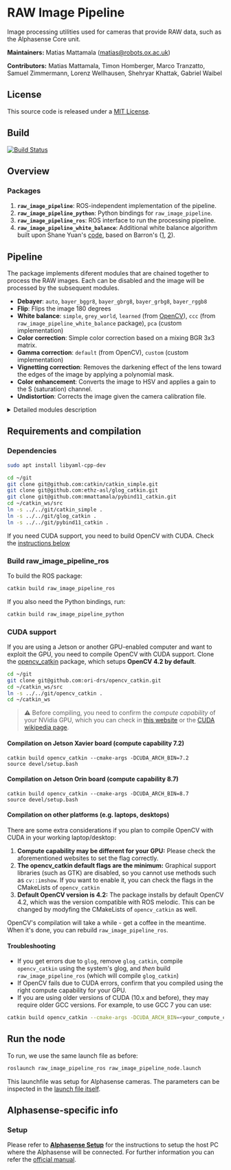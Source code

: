 # RAW Image Pipeline

Image processing utilities used for cameras that provide RAW data, such as the Alphasense Core unit.


**Maintainers:** Matias Mattamala (matias@robots.ox.ac.uk)

**Contributors:** Matias Mattamala, Timon Homberger, Marco Tranzatto, Samuel Zimmermann, Lorenz Wellhausen, Shehryar Khattak, Gabriel Waibel



## License
This source code is released under a [MIT License](LICENSE).

## Build

[![Build Status](https://ci.leggedrobotics.com/buildStatus/icon?job=bitbucket_leggedrobotics/alphasense_rsl/master)](https://ci.leggedrobotics.com/job/bitbucket_leggedrobotics/job/alphasense_rsl/job/master/)

## Overview
### Packages
1. **`raw_image_pipeline`**: ROS-independent implementation of the pipeline.
2. **`raw_image_pipeline_python`**: Python bindings for `raw_image_pipeline`.
3. **`raw_image_pipeline_ros`**: ROS interface to run the processing pipeline.
4. **`raw_image_pipeline_white_balance`**: Additional white balance algorithm built upon Shane Yuan's [code](https://github.com/yuanxy92/AutoWhiteBalance), based on Barron's ([1](https://arxiv.org/abs/1507.00410), [2](https://arxiv.org/abs/1611.07596)).

## Pipeline

The package implements diferent modules that are chained together to process the RAW images. Each can be disabled and the image will be processed by the subsequent modules.
* **Debayer**: `auto`, `bayer_bggr8`, `bayer_gbrg8`, `bayer_grbg8`, `bayer_rggb8`
* **Flip**: Flips the image 180 degrees
* **White balance**: `simple`, `grey_world`, `learned` (from [OpenCV](https://docs.opencv.org/4.x/df/db9/namespacecv_1_1xphoto.html)), `ccc` (from `raw_image_pipeline_white_balance` package), `pca` (custom implementation)
* **Color correction**: Simple color correction based on a mixing BGR 3x3 matrix.
* **Gamma correction**: `default` (from OpenCV), `custom` (custom implementation)
* **Vignetting correction**: Removes the darkening effect of the lens toward the edges of the image by applying a polynomial mask.
* **Color enhancement**: Converts the image to HSV and applies a gain to the S (saturation) channel.
* **Undistortion**: Corrects the image given the camera calibration file.


<details>

<summary>
Detailed modules description
</summary>

### Debayer Module
This module demosaics a Bayer-encoded image into BGR values (following OpenCV's convention). It relies on OpenCV's methods for both CPU and GPU.

**Parameters**
- `debayer/enabled`: Enables the module. `True` by default
- `debayer/encoding`: Encoding of the incoming image. `auto` uses the encoding field of the ROS message
  - Values: `auto`, `bayer_bggr8`, `bayer_gbrg8`, `bayer_grbg8`, `bayer_rggb8`

### Flip
This flips the image 180 degrees. Just that.

**Parameters**
- `debayer/enabled`: Enables the module. `False` by default

### White Balance
It automatically corrects white balance using different available algorithms.

**Parameters**
- `white_balance/enabled`: Enables the module. `False` by default
- `white_balance/method`: To select the method used for automatic white balance
  - `simple`: from [OpenCV](https://docs.opencv.org/4.x/df/db9/namespacecv_1_1xphoto.html). Tends to saturate colors depending on the clipping percentile.
  - `grey_world`: from [OpenCV](https://docs.opencv.org/4.x/df/db9/namespacecv_1_1xphoto.html)
  - `learned`: from [OpenCV](https://docs.opencv.org/4.x/df/db9/namespacecv_1_1xphoto.html)
  - `ccc`: from `raw_image_pipeline_white_balance` package
  - `pca`: custom implementation
- `white_balance/clipping_percentile`: Used in `simple` method
  - Values: between 0 and 100
- `white_balance/saturation_bright_thr`: Used in `grey_world`, `learned` and `ccc` methods
  - Values: Between 1.0 and 0.0. E.g. 0.8 means that all the values above 0.8*255 (8 bit images) are discarded for white balance determination.
- `white_balance/clipping_percentile`: Used in `simple` method
  - Values: Between 1.0 and 0.0. E.g. 0.2 means that all the values below 0.2*255 (8 bit images) are discarded.
- `white_balance/temporal_consistency`: Only for `ccc`. `False` by default. It uses a Kalman filter to smooth the illuminant estimate.

### Color calibration
It applies a fixed affine transformation to each BGR pixel to mix and add a bias term to the color channels. It can be a replacement for the white balance module.

- `color_calibration/enabled`: Enables the module. `False` by default
- `color_calibration/calibration_file`: A YAML file with the color calibration matrix and bias. Example [file](raw_image_pipeline/config/alphasense_color_calib_example.yaml). This file can be obtained using a script in the `raw_image_pipeline_python` package: [`color_calibration.py`](raw_image_pipeline_python/scripts/color_calibration.py). To run it, we require a set of images capturing a calibration board ([example](raw_image_pipeline_python/config/color_calibration_checker.pdf)): a reference image `ref.png` ([example](raw_image_pipeline_python/config/color_ref.jpg)) and a collection of images from the camera to be calibrated. The usage is:

```sh
color_calibration.py [-h] -i INPUT -r REF [-o OUTPUT_PATH] [-p PREFIX] [--loss LOSS] [--compute_bias]

Performs color calibration between 2 images, using ArUco 4X4

optional arguments:
  -h, --help            show this help message and exit
  -i INPUT, --input INPUT
                        Input image (to be calibrated), or folder with reference images
  -r REF, --ref REF     Reference image to perform the calibration
  -o OUTPUT_PATH, --output_path OUTPUT_PATH
                        Output path to store the file. Default: current path
  -p PREFIX, --prefix PREFIX
                        Prefix for the calibration file. Default: none
  --loss LOSS           Loss used in the optimization. Options: 'linear', 'soft_l1', 'huber', 'cauchy', 'arctan'
  --compute_bias        If bias should be computed
```

> :warning: This feature is experimental and it is not recommended for 'serious' applications.

### Gamma correction
It applies a gamma correction to improve illumination.

**Parameters**
- `gamma_correction/enabled`: Enables the module. `False` by default
- `gamma_correction/method`: To select the method used for automatic white balance
  - `default`: correction from OpenCV (CUDA only)
  - `custom`: a custom implementation based on a look-up table.
-  `gamma_correction/k`: Gamma factor: >1 is a forward gamma correction that makes the image darker; <1 is an inverse correction that increases brightness.
### Vignetting correction
It applies a polynomial illumination compensation to overcome the barrel effect of wide-angle lenses:
`s * (r^2 * a2 + r^4 * a4)`, with `r` the distance to the image center.

**Parameters**
- `vignetting_correction/enabled`: Enables the module. `False` by default
- `vignetting_correction/scale`: s value
- `vignetting_correction/a2`: 2nd-order factor
- `vignetting_correction/a4`: 4th-order factor

> :warning: This feature is experimental and it is not recommended for 'serious' applications.

### Color enhancement
It increases the saturation of the colors by transforming the image to HSV and applying a linear gain.

**Parameters**
- `vignetting_correction/enabled`: Enables the module. `False` by default
- `vignetting_correction/saturation_gain`: A factor to increase the saturation channel of the HSV channel.


### Undistortion
It undistorts the image follow a pinhole model. It requires the intrinsic calibration from Kalibr.

- `color_calibration/enabled`: Enables the module. `False` by default
- `color_calibration/calibration_file`: Camera calibration from Kalibr, following the format of the [example file](raw_image_pipeline/config/alphasense_calib_1.6mp_example.yaml)

</details>


## Requirements and compilation
### Dependencies

```sh
sudo apt install libyaml-cpp-dev
```

```sh
cd ~/git
git clone git@github.com:catkin/catkin_simple.git
git clone git@github.com:ethz-asl/glog_catkin.git
git clone git@github.com:mmattamala/pybind11_catkin.git
cd ~/catkin_ws/src
ln -s ../../git/catkin_simple .
ln -s ../../git/glog_catkin .
ln -s ../../git/pybind11_catkin .
```

If you need CUDA support, you need to build OpenCV with CUDA. Check the [instructions below](#cuda-support)

### Build raw_image_pipeline_ros

To build the ROS package:
```sh
catkin build raw_image_pipeline_ros
```

If you also need the Python bindings, run:
```sh
catkin build raw_image_pipeline_python
```

### CUDA support
If you are using a Jetson or another GPU-enabled computer and want to exploit the GPU, you need to compile OpenCV with CUDA support. Clone the [opencv_catkin](https://github.com/ori-drs/opencv_catkin) package, which setups **OpenCV 4.2 by default**.
```sh
cd ~/git
git clone git@github.com:ori-drs/opencv_catkin.git
cd ~/catkin_ws/src
ln -s ../../git/opencv_catkin .
cd ~/catkin_ws
```

> :warning: Before compiling, you need to confirm the _compute capability_ of your NVidia GPU, which you can check in [this website](https://developer.nvidia.com/cuda-gpus) or the [CUDA wikipedia page](https://en.wikipedia.org/wiki/CUDA).

#### Compilation on Jetson Xavier board (compute capability 7.2)
```
catkin build opencv_catkin --cmake-args -DCUDA_ARCH_BIN=7.2
source devel/setup.bash
```

#### Compilation on Jetson Orin board (compute capability 8.7)
```
catkin build opencv_catkin --cmake-args -DCUDA_ARCH_BIN=8.7
source devel/setup.bash
```

#### Compilation on other platforms (e.g. laptops, desktops)
There are some extra considerations if you plan to compile OpenCV with CUDA in your working laptop/desktop:
1. **Compute capability may be different for your GPU:** Please check the aforementioned websites to set the flag correctly.
2. **The opencv_catkin default flags are the minimum:** Graphical support libraries (such as GTK) are disabled, so you cannot use methods such as `cv::imshow`. If you want to enable it, you can check the flags in the CMakeLists of `opencv_catkin`
3. **Default OpenCV version is 4.2:** The package installs by default OpenCV 4.2, which was the version compatible with ROS melodic. This can be changed by modyfing the CMakeLists of `opencv_catkin` as well.

OpenCV's compilation will take a while - get a coffee in the meantime. When it's done, you can rebuild `raw_image_pipeline_ros`.


#### Troubleshooting
* If you get errors due to `glog`, remove `glog_catkin`, compile `opencv_catkin` using the system's glog, and _then_ build `raw_image_pipeline_ros` (which will compile `glog_catkin`)
* If OpenCV fails due to CUDA errors, confirm that you compiled using the right compute capability for your GPU.
* If you are using older versions of CUDA (10.x and before), they may require older GCC versions. For example, to use GCC 7 you can use:
``` sh
catkin build opencv_catkin --cmake-args -DCUDA_ARCH_BIN=<your_compute_capability> -DCMAKE_C_COMPILER=/usr/bin/gcc-7
```

## Run the node
To run, we use the same launch file as before:
```sh
roslaunch raw_image_pipeline_ros raw_image_pipeline_node.launch
```

This launchfile was setup for Alphasense cameras. The parameters can be inspected in the [launch file itself](raw_image_pipeline_ros/launch/raw_image_pipeline_node.launch).

## Alphasense-specific info
### Setup
Please refer to [**Alphasense Setup**](docs/alphasense_setup.md) for the instructions to setup the host PC where the Alphasense will be connected.
For further information you can refer the [official manual](https://github.com/sevensense-robotics/alphasense_core_manual/).